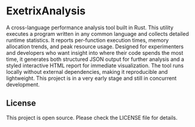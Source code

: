 # ExetrixAnalysis

A cross-language performance analysis tool built in Rust. This utility executes a program written in any common language and collects detailed runtime statistics. It reports per-function execution times, memory allocation trends, and peak resource usage. Designed for experimenters and developers who want insight into where their code spends the most time, it generates both structured JSON output for further analysis and a styled interactive HTML report for immediate visualization. The tool runs locally without external dependencies, making it reproducible and lightweight. This project is in a very early stage and still in concurrent development.

## License

This project is open source. Please check the LICENSE file for details.

